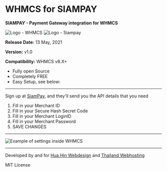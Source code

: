 # WHMCS for SIAMPAY
**SIAMPAY - Payment Gateway integration for WHMCS**

![Logo - WHMCS](https://github.com/hua-hin-studios/WHMCS-SIAMPAY/blob/main/logo-whmcs.png) ![Logo - Siampay](https://github.com/hua-hin-studios/WHMCS-SIAMPAY/blob/main/logo-siampay.png)

**Release Date:** 13 May, 2021

**Version:** v1.0

**Compatibility:** WHMCS v8.X+

- Fully open Source
- Completely FREE
- Easy Setup, see below:

---

Sign up at [SiamPay](https://SiamPay.com), and they'll send you the API details that you need

1. Fill in your Merchant ID
2. Fill in your Secure Hash Secret Code
3. Fill in your Merchant LoginID
4. Fill in your Merchant Password
5. SAVE CHANGES

---

![Example of settings inside WHMCS](https://github.com/hua-hin-studios/WHMCS-SIAMPAY/blob/main/examples-settings.png)

---

Developed by and for [Hua Hin Webdesign](https://huahinstudios.com) and [Thailand Webhosting](https://deedeehost.com)

MIT License
